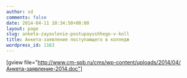 ```yaml
---
author: sd
comments: false
date: 2014-04-11 10:34:50+00:00
layout: page
slug: anketa-zayavlenie-postupayushhego-v-koll
title: Анкета-заявление поступающего в колледж
wordpress_id: 1163
---
```


[gview file="http://www.cm-spb.ru/cms/wp-content/uploads/2014/04/Анкета-заявление-2014.doc"]
